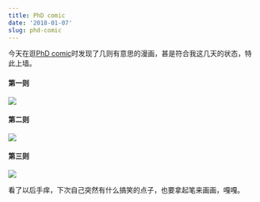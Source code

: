 ```yaml
---
title: PhD comic
date: '2018-01-07'
slug: phd-comic
---
```

今天在逛[PhD comic](http://phdcomics.com/)时发现了几则有意思的漫画，甚是符合我这几天的状态，特此上墙。

#### 第一则
![](/images/2018-01-07-phd-comic-1.gif)

#### 第二则
![](/images/2018-01-07-phd-comic-2.gif)

#### 第三则
![](/images/2018-01-07-phd-comic-3.gif)

看了以后手痒，下次自己突然有什么搞笑的点子，也要拿起笔来画画，嘎嘎。
